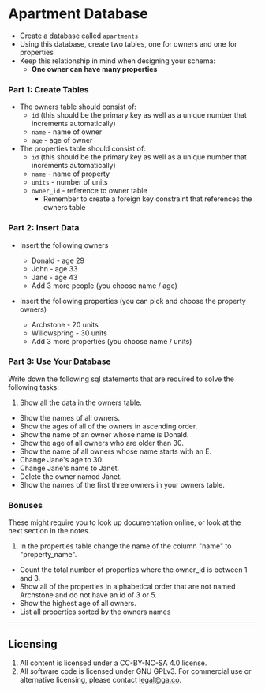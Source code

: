 # Apartment Database

- Create a database called `apartments`
- Using this database, create two tables, one for owners and one for properties
- Keep this relationship in mind when designing your schema:
  + **One owner can have many properties**

### Part 1: Create Tables

- The owners table should consist of:
  + `id` (this should be the primary key as well as a unique number that increments automatically)
  + `name` - name of owner
  + `age` - age of owner
- The properties table should consist of:
  + `id` (this should be the primary key as well as a unique number that increments automatically)
  + `name` - name of property
  + `units` - number of units
  + `owner_id` - reference to owner table
    + Remember to create a foreign key constraint that references the owners table

### Part 2: Insert Data

* Insert the following owners
    * Donald - age 29
    * John - age 33
    * Jane - age 43
    * Add 3 more people (you choose name / age)

* Insert the following properties (you can pick and choose the property owners)
    * Archstone - 20 units
    * Willowspring - 30 units
    * Add 3 more properties (you choose name / units)

### Part 3: Use Your Database

Write down the following sql statements that are required to solve the following tasks.

1. Show all the data in the owners table.
* Show the names of all owners.
* Show the ages of all of the owners in ascending order.
* Show the name of an owner whose name is Donald.
* Show the age of all owners who are older than 30.
* Show the name of all owners whose name starts with an E.
* Change Jane's age to 30.
* Change Jane's name to Janet.
* Delete the owner named Janet.
* Show the names of the first three owners in your owners table.


### Bonuses

These might require you to look up documentation online, or look at the next section in the notes.

1. In the properties table change the name of the column "name" to "property_name".
* Count the total number of properties where the owner_id is between 1 and 3.
* Show all of the properties in alphabetical order that are not named Archstone and do not have an id of 3 or 5.
* Show the highest age of all owners.
* List all properties sorted by the owners names



---

## Licensing
1. All content is licensed under a CC-BY-NC-SA 4.0 license.
2. All software code is licensed under GNU GPLv3. For commercial use or alternative licensing, please contact legal@ga.co.
